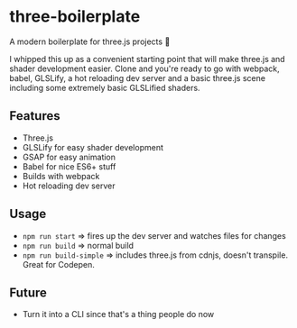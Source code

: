 # three-boilerplate
A modern boilerplate for three.js projects 🎉

I whipped this up as a convenient starting point that will make three.js and shader development easier.  Clone and you're ready to go with webpack, babel, GLSLify, a hot reloading dev server and a basic three.js scene including some extremely basic GLSLified shaders.

## Features
* Three.js
* GLSLify for easy shader development
* GSAP for easy animation
* Babel for nice ES6+ stuff
* Builds with webpack
* Hot reloading dev server

## Usage
* `npm run start` => fires up the dev server and watches files for changes
* `npm run build` => normal build
* `npm run build-simple` => includes three.js from cdnjs, doesn't transpile. Great for Codepen.

## Future
* Turn it into a CLI since that's a thing people do now
